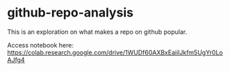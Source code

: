 # github-repo-analysis
This is an exploration on what makes a repo on github popular.

Access notebook here: https://colab.research.google.com/drive/1WUDf60AXBxEaiilJkfm5UgYr0LoAJfg4
